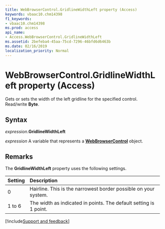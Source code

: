 ```yaml
---
title: WebBrowserControl.GridlineWidthLeft property (Access)
keywords: vbaac10.chm14398
f1_keywords:
- vbaac10.chm14398
ms.prod: access
api_name:
- Access.WebBrowserControl.GridlineWidthLeft
ms.assetid: 2befeba4-45aa-75cd-7296-46bfd6d6463b
ms.date: 02/16/2019
localization_priority: Normal
---
```



# WebBrowserControl.GridlineWidthLeft property (Access)

Gets or sets the width of the left gridline for the specified control. Read/write **Byte**.


## Syntax

_expression_.**GridlineWidthLeft**

_expression_ A variable that represents a **[WebBrowserControl](Access.WebBrowserControl.md)** object.


## Remarks

The **GridlineWidthLeft** property uses the following settings.

|Setting|Description|
|:-----|:-----|
|0| Hairline. This is the narrowest border possible on your system.|
|1 to 6|The width as indicated in points. The default setting is 1 point.|



[!include[Support and feedback](~/includes/feedback-boilerplate.md)]